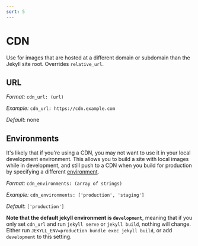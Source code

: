 ```yaml
---
sort: 5
---
```


# CDN 

Use for images that are hosted at a different domain or subdomain than the
Jekyll site root. Overrides `relative_url`. 

## URL

*Format:* `cdn_url: (url)`

*Example:* `cdn_url: https://cdn.example.com`

*Default*: none

## Environments

It's likely that if you're using a CDN, you may not want to use it in your local
development environment. This allows you to build a site with local images while
in development, and still push to a CDN when you build for production by
specifying a different 
[environment](https://jekyllrb.com/docs/configuration/environments/). 

*Format:* `cdn_environments: (array of strings)`

*Example:* `cdn_environments: ['production', 'staging']`

*Default*: `['production']`

**Note that the default jekyll environment is `development`**, meaning that if
you only set `cdn_url` and run `jekyll serve` or `jekyll build`, nothing will
change. Either run `JEKYLL_ENV=production bundle exec jekyll build`, or add
`development` to this setting.
